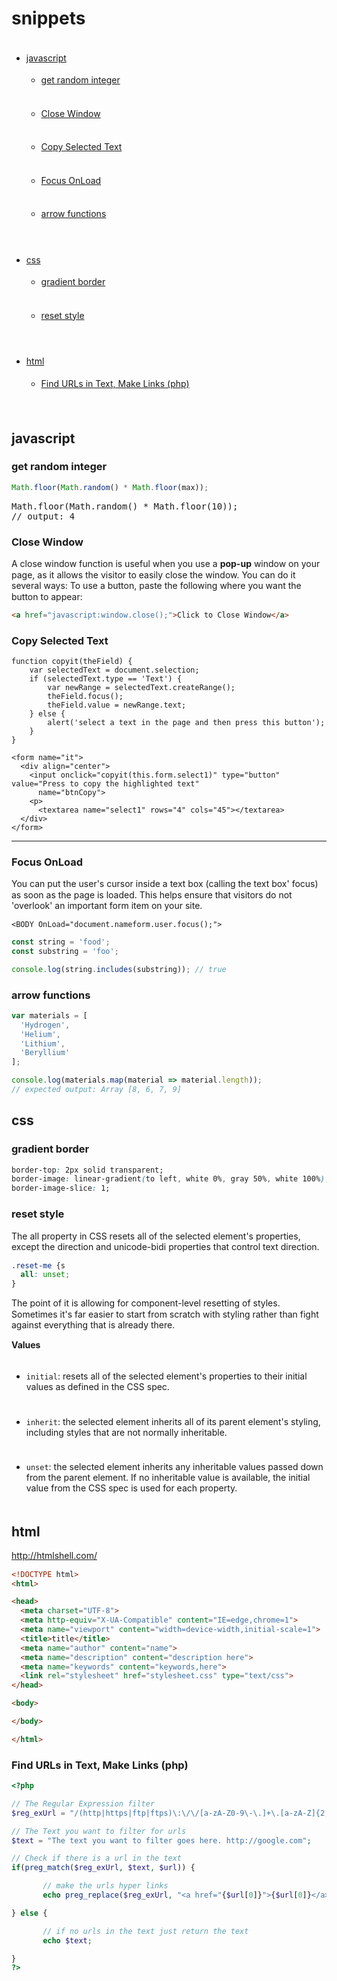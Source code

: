 # snippets


* [javascript](#javascript)
  * [get random integer](#get-random-integer)
  * [Close Window](#close-window)
  * [Copy Selected Text](#copy-selected-text)
  * [Focus OnLoad](#focus-onload)
  * [arrow functions](#arrow-functions)
* [css](#css)
  * [gradient border](#gradient-border)
  * [reset style](#reset-style)
* [html](#html)
  * [Find URLs in Text, Make Links (php)](#find-urls-in-text-make-links-php)



<style>

  code[class*="language-"],
  pre[class*="language-"] {
    font-size:.75em!important;
  }

.scroll{
  height: 350px;
  overflow: scroll;
}

p {line-height:125%;}
li {padding: 4% 0}


</style>


## javascript 

### get random integer 
```js
Math.floor(Math.random() * Math.floor(max));
```
<pre>Math.floor(Math.random() * Math.floor(10));
// output: 4</pre>

### Close Window
A close window function is useful when you use a **pop-up** window on your page, as it allows the visitor to easily close the window. You can do it several ways: To use a button, paste the following where you want the button to appear:

```html
<a href="javascript:window.close();">Click to Close Window</a>
```

### Copy Selected Text

```head
function copyit(theField) {
	var selectedText = document.selection;
	if (selectedText.type == 'Text') {
		var newRange = selectedText.createRange();
		theField.focus();
		theField.value = newRange.text;
	} else {
		alert('select a text in the page and then press this button');
	}
}
```
```body
<form name="it">
  <div align="center">
    <input onclick="copyit(this.form.select1)" type="button" value="Press to copy the highlighted text"
      name="btnCopy">
    <p>
      <textarea name="select1" rows="4" cols="45"></textarea>
  </div>
</form>
```
---

### Focus OnLoad
You can put the user's cursor inside a text box (calling the text box' focus) as soon as the page is loaded. This helps ensure that visitors do not 'overlook' an important form item on your site.

```body
<BODY OnLoad="document.nameform.user.focus();">
```

```js
const string = 'food';
const substring = 'foo';

console.log(string.includes(substring)); // true
```

### arrow functions

```js
var materials = [
  'Hydrogen',
  'Helium',
  'Lithium',
  'Beryllium'
];

console.log(materials.map(material => material.length));
// expected output: Array [8, 6, 7, 9]
```

## css 


### gradient border

```CSS
border-top: 2px solid transparent;
border-image: linear-gradient(to left, white 0%, gray 50%, white 100%);
border-image-slice: 1;
```

### reset style

The all property in CSS resets all of the selected element's properties, except the direction and unicode-bidi properties that control text direction.

```CSS
.reset-me {s
  all: unset;
}
```

The point of it is allowing for component-level resetting of styles. Sometimes it's far easier to start from scratch with styling rather than fight against everything that is already there.

**Values**
* `initial`: resets all of the selected element's properties to their initial values as defined in the CSS spec.
* `inherit`: the selected element inherits all of its parent element's styling, including styles that are not normally inheritable.
* `unset`: the selected element inherits any inheritable values passed down from the parent element. If no inheritable value is available, the initial value from the CSS spec is used for each property.

## html
http://htmlshell.com/

```html
<!DOCTYPE html>
<html>

<head>
  <meta charset="UTF-8">
  <meta http-equiv="X-UA-Compatible" content="IE=edge,chrome=1">
  <meta name="viewport" content="width=device-width,initial-scale=1">
  <title>title</title>
  <meta name="author" content="name">
  <meta name="description" content="description here">
  <meta name="keywords" content="keywords,here">
  <link rel="stylesheet" href="stylesheet.css" type="text/css">
</head>

<body>

</body>

</html>
```


### Find URLs in Text, Make Links (php)

```php
<?php

// The Regular Expression filter
$reg_exUrl = "/(http|https|ftp|ftps)\:\/\/[a-zA-Z0-9\-\.]+\.[a-zA-Z]{2,3}(\/\S*)?/";

// The Text you want to filter for urls
$text = "The text you want to filter goes here. http://google.com";

// Check if there is a url in the text
if(preg_match($reg_exUrl, $text, $url)) {

       // make the urls hyper links
       echo preg_replace($reg_exUrl, "<a href="{$url[0]}">{$url[0]}</a> ", $text);

} else {

       // if no urls in the text just return the text
       echo $text;

}
?>
```
